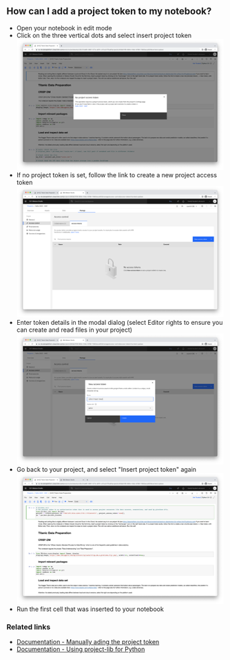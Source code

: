 ## How can I add a project token to my notebook?

- Open your notebook in edit mode
- Click on the three vertical dots and select insert project token
![](./screenshots/1.png)
- If no project token is set, follow the link to create a new project access token
![](./screenshots/2.png)
- Enter token details in the modal dialog (select Editor rights to ensure you can create and read files in your project)
![](./screenshots/3.png)
- Go back to your project, and select "Insert project token" again
![](./screenshots/4.png)
- Run the first cell that was inserted to your notebook

### Related links
- [Documentation - Manually ading the project token](https://dataplatform.cloud.ibm.com/docs/content/wsj/analyze-data/token.html)
- [Documentation - Using project-lib for Python](https://dataplatform.cloud.ibm.com/docs/content/wsj/analyze-data/project-lib-python.html)
